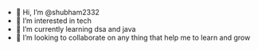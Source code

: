 - 👋 Hi, I’m @shubham2332
- 👀 I’m interested in tech 
- 🌱 I’m currently learning dsa and java
- 💞️ I’m looking to collaborate on any thing that help me to learn and grow


<!---
shubham2332/shubham2332 is a ✨ special ✨ repository because its `README.md` (this file) appears on your GitHub profile.
You can click the Preview link to take a look at your changes.
--->
